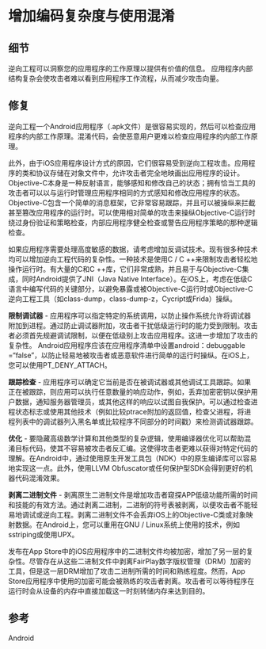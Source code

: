 # 增加编码复杂度与使用混淆

## 细节

逆向工程可以洞察您的应用程序的工作原理以提供有价值的信息。 应用程序内部结构复杂会使攻击者难以看到应用程序工作流程，从而减少攻击向量。

## 修复

逆向工程一个Android应用程序（.apk文件）是很容易实现的，然后可以检查应用程序的内部工作原理。混淆代码，会使恶意用户更难以检查应用程序的内部工作原理。

此外，由于iOS应用程序设计方式的原因，它们很容易受到逆向工程攻击。应用程序的类和协议存储在对象文件中，允许攻击者完全地映画出应用程序的设计。 Objective-C本身是一种反射语言，能够感知和修改自己的状态；拥有恰当工具的攻击者可以以与运行时管理应用程序相同的方式感知和修改应用程序的状态。 Objective-C包含一个简单的消息框架，它非常容易跟踪，并且可以被操纵来拦截甚至篡改应用程序的运行时。可以使用相对简单的攻击来操纵Objective-C运行时绕过身份验证和策略检查，内部应用程序健全检查或警告应用程序策略的那种逻辑检查。

如果应用程序需要处理高度敏感的数据，请考虑增加反调试技术。现有很多种技术均可以增加逆向工程代码的复杂性。一种技术是使用C / C ++来限制攻击者轻松地操作运行时。有大量的C和C ++库，它们非常成熟，并且易于与Objective-C集成，同时Android提供了JNI（Java Native Interface）。在iOS上，考虑在低级C语言中编写代码的关键部分，以避免暴露或被Objective-C运行时或Objective-C逆向工程工具（如class-dump，class-dump-z，Cycript或Frida）操纵。

**限制调试器** - 应用程序可以指定特定的系统调用，以防止操作系统允许将调试器附加到进程。通过防止调试器附加，攻击者干扰低级运行时的能力受到限制。攻击者必须首先规避调试限制，以便在低级别上攻击应用程序。这进一步增加了攻击的复杂性。 Android应用程序应该在应用程序清单中设置android：debuggable =“false”，以防止轻易地被攻击者或恶意软件进行简单的运行时操纵。在iOS上，您可以使用PT\_DENY\_ATTACH。

**跟踪检查** - 应用程序可以确定它当前是否在被调试器或其他调试工具跟踪。如果正在被跟踪，则应用可以执行任意数量的响应动作，例如，丢弃加密密钥以保护用户数据，通知服务器管理员，或其他这样的响应以试图自我保护。可以通过检查进程状态标志或使用其他技术（例如比较ptrace附加的返回值，检查父进程，将进程列表中的调试器列入黑名单或比较程序不同部分的时间戳）来检测调试器跟踪。

**优化** - 要隐藏高级数学计算和其他类型的复杂逻辑，使用编译器优化可以帮助混淆目标代码，使其不容易被攻击者反汇编。这使得攻击者更难以获得对特定代码的理解。在Android中，通过使用原生开发工具包（NDK）中的原生编译库可以容易地实现这一点。此外，使用LLVM Obfuscator或任何保护型SDK会得到更好的机器代码混淆效果。

**剥离二进制文件** - 剥离原生二进制文件是增加攻击者窥探APP低级功能所需的时间和技能的有效方法。通过剥离二进制，二进制的符号表被剥离，以便攻击者不能轻易地调试或逆向工程。剥离二进制文件不会丢弃iOS上的Objective-C类或对象映射数据。在Android上，您可以重用在GNU / Linux系统上使用的技术，例如sstriping或使用UPX。

发布在App Store中的iOS应用程序中的二进制文件均被加密，增加了另一层的复杂性。尽管存在从这些二进制文件中剥离FairPlay数字版权管理（DRM）加密的工具，但是这一层DRM增加了攻击二进制所需的时间和熟练程度。然而，App Store应用程序中使用的加密可能会被熟练的攻击者剥离。攻击者可以等待程序在运行时会从设备的内存中直接加载这一时刻转储内存来达到目的。

## 参考

Android



